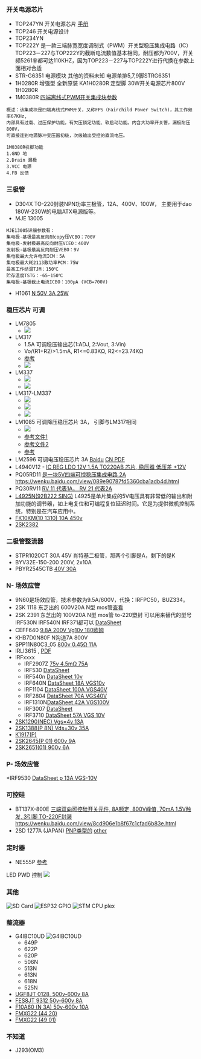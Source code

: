 ### 开关电源芯片
* TOP247YN  开关电源芯片  [手册](https://atta.szlcsc.com/upload/public/pdf/source/20140319/1457707022426.pdf?Expires=4070880000&OSSAccessKeyId=LTAIJDIkh7KmGS1H&Signature=y7e%2BXaVr%2FMlYrFWdXLxVRZK94nc%3D&response-content-disposition=attachment%3Bfilename%3DC24583_TOP247YN_2014-03-19.PDF)
* TOP246  开关电源设计 [](https://wenku.baidu.com/view/f42b8d630b1c59eef8c7b402.html)
* TOP234YN  
* TOP222Y    是一款三端脉宽宽度调制式（PWM）开关型稳压集成电路（IC） TOP223－227与TOP222Y的截断电流数值基本相同，耐压都为700V，开关频5261率都可达110KHZ，因为TOP223－227与TOP222Y进行代换在参数上面相对合适
* STR-G6351    电源模块  其他的资料未知  电源单排5,7,9脚STRG6351
* 1H0280R      增强型 全新原装 KA1H0280R 定型脚 30W开关电源芯片800V 1H0280R
* 1M0380R      [四端离线式PWM开关集成块参数](https://www.520101.com/html/circuitry/151824188.html)   

````
概述：该集成块是四端离线式PWM开关，又称FPS（Fairchild Power Switch)，其工作频率67KHz, 
内部具有过载、过压保护功能，有欠压锁定功能、软启动功能。内含大功率开关管，漏极耐压800V，
可直接连到电源脉冲变压器初级，次级输出受控的直流电压。

1M0380R引脚功能
1.GND 地
2.Drain 漏极
3.VCC 电源
4.FB 反馈
````

### 三极管

* D304X     TO-220封装NPN功率三极管，12A、400V、100W， 主要用于dao 180W-230W的电脑ATX电源版等。
* MJE 13005
``` 
MJE13005详细参数有：
集电极-基极最高反向耐copy压VCBO：700V
集电极-发射极最高反向耐压VCEO：400V
发射极-基极最高反向耐压VEBO：9V
集电极最大允许电流ICM：5A
集电极最大耗2113散功率PCM：75W
最高工作结温TJM：150℃
贮存温度TSTG：-65~150℃
集电极-基极截止电流ICBO：100μA (VCB=700V)
```
* H1061  [N 50V 3A 25W](https://wenku.baidu.com/view/4403cf3a3968011ca300913e.html)

### 稳压芯片 可调

* LM7805
  * ![](./LM7805.jpg)
* LM317     
  * 1.5A 可调稳压输出芯(1:ADJ, 2:Vout, 3:Vin)
  * Vo/(R1+R2)>1.5mA, R1<=0.83KΩ, R2<=23.74KΩ
  * [参考](https://baike.baidu.com/item/LM317/7208866?fr=kg_general)
  * ![](./LM317.png)
* LM337     
  * ![](./lM337-01.png)
  * ![](./LM337-2.png)
* LM317-LM337     
  * ![](./LM317-LM337.png)
  * ![](./LM317-LM337-LF358P.jpg)
  * ![](./LM317-LM337-LF358P-demo.jpg)
* LM1085    可调降压稳压芯片 3A， 引脚与LM317相同 
  * ![](./LM-1085-可调稳压-3A.png)
  * [参考文件1](./lm1085-01.pdf)
  * [参考文件2](./lm1085-02.pdf)
  * [参考](https://wenku.baidu.com/view/b5319975a26925c52cc5bf92.html)
* LM2596    可调电压稳压芯片 3A [Baidu](https://wenku.baidu.com/view/681f1172f242336c1eb95e3d.html?fr=search)  [CN PDF](./lm2596cn.pdf)
* L4940V12 -  [IC REG LDO 12V 1.5A TO220AB 芯片, 稳压器 低压差 +12V](https://html.alldatasheetcn.com/html-pdf/22477/STMICROELECTRONICS/L4940V12/1622/1/L4940V12.html)
* PQ05RD11    [是一块5V四端可控稳压集成电路 2A](https://tech.hqew.com/circuit_1465311)  https://wenku.baidu.com/view/089e90787fd5360cba1adb4d.html
* PQ30RV11   [ RV 11 代表1A， RV 21 代表2A]()
* [L4925N(92B222 SING)](https://pdf1.alldatasheetcn.com/datasheet-pdf/view/22465/STMICROELECTRONICS/L4925.html)
  L4925是单片集成的5V电压具有非常低的输出和附加功能的调节器，如上电复位和可编程复位延迟时间。它是为提供微机控制系统，特别是在汽车应用中。
* [FK10KM(10 1310) 10A 450v](https://pdf1.alldatasheetcn.com/datasheet-pdf/view/304/MITSUBISHI/FK10KM-9.html)
* [2SK2382](./2SK2382.pdf)

###  二极管整流器

* STPR1020CT       30A 45V 肖特基二极管，那两个引脚是A，剩下的是K
* BYV32E-150-200   200V, 2x10A 
* PBYR2545CTB      [40V 30A](https://pdf1.alldatasheetcn.com/datasheet-pdf/view/18089/PHILIPS/PBYR2545CTB.html)

### N- 场效应管

* 9N60是场效应管，技术参数为9.5A/600V，代换：IRFPC50，BUZ334。
* 2SK 1118       东芝出的 600V20A N型 mos管[查看](./2SK1118.pdf)
* 2SK 2391       东芝出的 100V20A N型 mos管 to-220塑封 可以用来替代的型号 IRF530N IRF540N IRF371都可以 [DataSheet](https://html.alldatasheetcn.com/html-pdf/348016/TOSHIBA/2SK2391/594/2/2SK2391.html)
* CEFF640       [9.8A 200V Vg10v 180欧姆](https://html.alldatasheetcn.com/html-pdf/57771/CET/CEFF640/46/1/CEFF640.html)
* KHB7D0N80F    N沟道7A 800V
* SPP11N80C3_05   [800v 0.45Ω 11A](https://wenku.baidu.com/view/3448ae1e0b4e767f5acfce0b.html)
* IRLI3615      [](https://pdf1.alldatasheetcn.com/datasheet-pdf/view/97308/IRF/IRLI3615.html) , [PDF](./IRLI3615.pdf)
* IRFxxxx
  * IRF2907Z      [75v 4.5mΩ 75A](https://wenku.baidu.com/view/44250249e45c3b3567ec8b4b.html)
  * IRF530  [DataSheet              ](https://html.alldatasheetcn.com/html-pdf/3043/MOTOROLA/IRF530/257/1/IRF530.html   )
  * IRF540n [DataSheet 10v          ](https://html.alldatasheetcn.com/html-pdf/67486/INTERSIL/IRF540N/321/1/IRF540N.html )
  * IRF640N [DataSheet 18A VGS10v   ](https://html.alldatasheetcn.com/html-pdf/152088/FAIRCHILD/IRF640N/486/1/IRF640N.html )
  * IRF1104 [DataSheet 100A VGS40V  ](https://html.alldatasheetcn.com/html-pdf/68111/IRF/IRF1104/46/1/IRF1104.html  )
  * IRF2804 [DataSheet 70A VGS40V   ](https://html.alldatasheetcn.com/html-pdf/92816/IRF/IRF2804/46/1/IRF2804.html )
  * IRF1310N[DataSheet  42A VGS100V ](https://html.alldatasheetcn.com/html-pdf/68115/IRF/IRF1310N/47/1/IRF1310N.html )
  * IRF3007 [DataSheet              ](https://html.alldatasheetcn.com/html-pdf/1008000/ISC/IRF3007/62/1/IRF3007.html)
  * IRF3710 [DataSheet  57A VGS 10V ](https://html.alldatasheetcn.com/html-pdf/581480/NELLSEMI/IRF3710/384/1/IRF3710.html )
* [2SK1290(NEC) Vgs=4v 13A](https://html.alldatasheetcn.com/html-pdf/108841/NEC/2SK1290/114/2/2SK1290.html)
* [2SK1388(P 8N) Vds=30v 35A](https://html.alldatasheetcn.com/html-pdf/60813/FUJI/2SK1388/81/1/2SK1388.html)
* [K1917(P)](./2SK1919.pdf)
* [2SK2645(P 01) 600v 9A](https://html.alldatasheetcn.com/html-pdf/60928/FUJI/2SK2645-01MR/86/1/2SK2645-01MR.html)
* [2SK2651(01) 900v 6A](https://pdf1.alldatasheetcn.com/datasheet-pdf/view/60935/FUJI/2SK2651.html)

### P- 场效应管

*IRF9530  [DataSheet p 13A VGS-10V](https://html.alldatasheetcn.com/html-pdf/674887/KEXIN/IRF9530/150/1/IRF9530.html)

### 可控硅

* BT137X-800E    [三端双向可控硅开关元件, 8A额定, 800V峰值, 70mA 1.5V触发, 3引脚 TO-220F封装](http://www.rohm-chip.com/p/triacs/6571867/) https://wenku.baidu.com/view/8cd906e1b8f67c1cfad6b83e.html
* 2SD 1277A (JAPAN) [PNP类型的](https://html.alldatasheet.com/html-pdf/12846/PANASONIC/2SD1277A/407/1/2SD1277A.html) [other](https://pdf1.alldatasheet.com/datasheet-pdf/view/270484/SAVANTIC/2SD1277A.html)

### 定时器

* NE555P         [参考](http://www.elecfans.com/article/88/131/ctrlsc/time/2018/20180315647935_2.html) 

LED PWD 控制
![](./555-PWD-LWD.png)

### 其他

![SD Card](./SD卡说明.png)
![ESP32 GPIO](./esp32-wroom.jpg)
![STM CPU plex](./stm%20cpu天梯图.png)

### 整流器

* G4IBC10UD 
![G4IBC10UD](./G4IBC10UD.png)
  * 649P
  * 622P
  * 620P
  * 506N
  * 513N
  * 613N
  * 618N
  * 525N
* [UGF8JT 0128, 500v-600v 8A](https://html.alldatasheetcn.com/html-pdf/62242/GE/UGF8JT/20/1/UGF8JT.html)
* [FES8JT 9312 50v-600v 8A](https://pdf1.alldatasheet.com/datasheet-pdf/view/151015/EIC/FES8JT.html)
* [F10A60 (N 3A) 50v-600v 10A](https://html.alldatasheet.com/html-pdf/849278/FORMOSA/EF10A60F/596/2/EF10A60F.html)
* [FMXG22 (44 20)](https://html.alldatasheetcn.com/html-pdf/38156/SANKEN/FMX-G22/181/1/FMX-G22.html)
* [FMXG22 (49 01)](https://html.alldatasheetcn.com/html-pdf/38156/SANKEN/FMX-G22/181/1/FMX-G22.html)
  
### 不知道
* J293(OM3)
